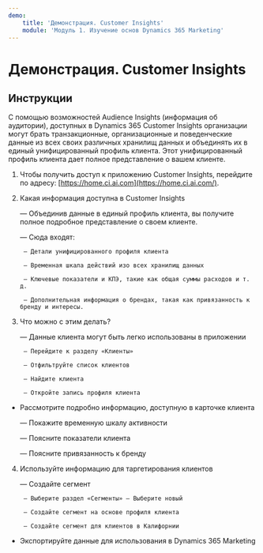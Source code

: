 ```yaml
---
demo:
    title: 'Демонстрация. Customer Insights'
    module: 'Модуль 1. Изучение основ Dynamics 365 Marketing'
---
```


# Демонстрация. Customer Insights

## Инструкции

С помощью возможностей Audience Insights (информация об аудитории), доступных в Dynamics 365 Customer Insights организации могут брать транзакционные, организационные и поведенческие данные из всех своих различных хранилищ данных и объединять их в единый унифицированный профиль клиента. Этот унифицированный профиль клиента дает полное представление о вашем клиенте. 

 

1. Чтобы получить доступ к приложению Customer Insights, перейдите по адресу: [https://home.ci.ai.com](https://home.ci.ai.com/).

 

2. Какая информация доступна в Customer Insights

	— Объединив данные в единый профиль клиента, вы получите полное подробное представление о своем клиенте. 

	— Сюда входят: 

		— Детали унифицированного профиля клиента

		— Временная шкала действий изо всех хранилищ данных

		— Ключевые показатели и КПЭ, такие как общая суммы расходов и т. д.

		— Дополнительная информация о брендах, такая как привязанность к бренду и интересы. 

 

3. Что можно с этим делать?

	— Данные клиента могут быть легко использованы в приложении

		— Перейдите к разделу «Клиенты»

		— Отфильтруйте список клиентов

		— Найдите клиента

		— Откройте запись профиля клиента

 

- Рассмотрите подробно информацию, доступную в карточке клиента

	— Покажите временную шкалу активности

	— Поясните показатели клиента

	— Поясните привязанность к бренду

 

4. Используйте информацию для таргетирования клиентов

	— Создайте сегмент

		— Выберите раздел «Сегменты» — Выберите новый

		— Создайте сегмент на основе профиля клиента

		— Создайте сегмент для клиентов в Калифорнии

- Экспортируйте данные для использования в Dynamics 365 Marketing

 
